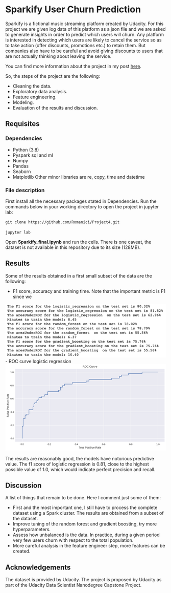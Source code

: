 # Sparkify User Churn Prediction

Sparkify is a fictional music streaming platform created by Udacity. For this project we are given log data of this platform as a json file and we are asked to generate insights in order to predict which users will churn. Any platform is interested in detecting which users are likely to cancel the service so as to take action (offer discounts, promotions etc.) to retain them. But companies also have to be careful and avoid giving discounts to users that are not actually thinking about leaving the service. 

You can find more information about the project in my post [here](https://afagustin7.medium.com/predicting-user-churn-for-sparkify-17366df43078).

So, the steps of the project are the following:

- Cleaning the data.
- Exploratory data analysis.
- Feature engineering.
- Modeling.
- Evaluation of the results and discussion.


## Requisites

### Dependencies
- Python (3.8)
- Pyspark sql and ml
- Numpy
- Pandas
- Seaborn
- Matplotlib
Other minor libraries are re, copy, time and datetime

### File description
First install all the necessary packages stated in Dependencies.
Run the commands below in your working directory to open the project in jupyter lab:
```
git clone https://github.com/Romanici/Project4.git

jupyter lab
```
Open **Sparkify_final.ipynb** and run the cells. There is one caveat, the dataset is not available in this repository due to its size (128MB).


## Results

Some of the results obtained in a first small subset of the data are the following:
- F1 score, accuracy and training time. Note that the important metric is F1 since we 
<img src="https://github.com/Romanici/Project4/blob/main/results_models.png" width="600">
- ROC curve logistic regression
<img src="https://github.com/Romanici/Project4/blob/main/roc_lr.png" width="600">

The results are reasonably good, the models have notorious predictive value. The f1 score of logistic regression is 0.81, close to the highest possible value of 1.0, which would indicate perfect precision and recall.

## Discussion

A list of things that remain to be done. Here I comment just some of them:
- First and the most important one, I still have to process the complete dataset using a Spark cluster. The results are obtained from a subset of the dataset. 
- Improve tuning of the random forest and gradient boosting, try more hyperparameters. 
- Assess how unbalanced is the data. In practice, during a given period very few users churn with respect to the total population. 
- More careful analysis in the feature engineer step, more features can be created. 

## Acknowledgements

The dataset is provided by Udacity. The project is proposed by Udacity as part of the Udacity Data Scientist Nanodegree Capstone Project.
